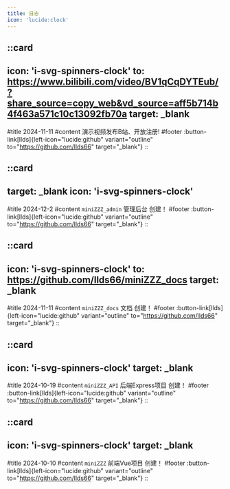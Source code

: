 ```yaml
---
title: 日志
icon: 'lucide:clock'
---
```


::card
---
icon: 'i-svg-spinners-clock'
to: https://www.bilibili.com/video/BV1qCqDYTEub/?share_source=copy_web&vd_source=aff5b714b4f463a571c10c13092fb70a
target: _blank
---
#title
2024-11-11
#content
演示视频发布B站、开放注册!
#footer
:button-link[llds]{left-icon="lucide:github" variant="outline" to="https://github.com/llds66" target="_blank"}
::

::card
---
target: _blank
icon: 'i-svg-spinners-clock'
---
#title
2024-12-2
#content
`miniZZZ_admin` 管理后台 创建！
#footer
:button-link[llds]{left-icon="lucide:github" variant="outline" to="https://github.com/llds66" target="_blank"}
::

::card
---
icon: 'i-svg-spinners-clock'
to: https://github.com/llds66/miniZZZ_docs
target: _blank
---
#title
2024-11-11
#content
`miniZZZ_docs` 文档 创建！
#footer
:button-link[llds]{left-icon="lucide:github" variant="outline" to="https://github.com/llds66" target="_blank"}
::

::card
---
icon: 'i-svg-spinners-clock'
target: _blank
---
#title
2024-10-19
#content
`miniZZZ_API` 后端Express项目 创建！
#footer
:button-link[llds]{left-icon="lucide:github" variant="outline" to="https://github.com/llds66" target="_blank"}
::

::card
---
icon: 'i-svg-spinners-clock'
target: _blank
---
#title
2024-10-10
#content
`miniZZZ` 前端Vue项目 创建！
#footer
:button-link[llds]{left-icon="lucide:github" variant="outline" to="https://github.com/llds66" target="_blank"}
::

